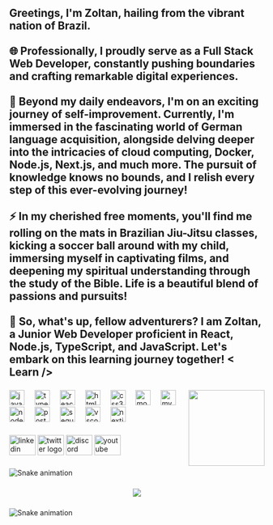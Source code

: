 <h2 align="left">Greetings, I'm Zoltan, hailing from the vibrant nation of Brazil.<br><br>🌐 Professionally, I proudly serve as a Full Stack Web Developer, constantly pushing boundaries and crafting remarkable digital experiences.<br><br>📖 Beyond my daily endeavors, I'm on an exciting journey of self-improvement. Currently, I'm immersed in the fascinating world of German language acquisition, alongside delving deeper into the intricacies of cloud computing, Docker, Node.js, Next.js, and much more. The pursuit of knowledge knows no bounds, and I relish every step of this ever-evolving journey!<br><br>⚡ In my cherished free moments, you'll find me rolling on the mats in Brazilian Jiu-Jitsu classes, kicking a soccer ball around with my child, immersing myself in captivating films, and deepening my spiritual understanding through the study of the Bible. Life is a beautiful blend of passions and pursuits!<br><br>🚀 So, what's up, fellow adventurers? I am Zoltan, a Junior Web Developer proficient in React, Node.js, TypeScript, and JavaScript. Let's embark on this learning journey together! < Learn /><Unlearn /><Relearn /> <Rm 12:2 /></h2>

###

<img align="right" height="150" src="https://avatars.githubusercontent.com/u/95544047?v=4"  />

###

<div align="left">
  <img src="https://cdn.jsdelivr.net/gh/devicons/devicon/icons/javascript/javascript-original.svg" height="30" alt="javascript logo"  />
  <img width="12" />
  <img src="https://cdn.jsdelivr.net/gh/devicons/devicon/icons/typescript/typescript-original.svg" height="30" alt="typescript logo"  />
  <img width="12" />
  <img src="https://cdn.jsdelivr.net/gh/devicons/devicon/icons/react/react-original.svg" height="30" alt="react logo"  />
  <img width="12" />
  <img src="https://cdn.jsdelivr.net/gh/devicons/devicon/icons/html5/html5-original.svg" height="30" alt="html5 logo"  />
  <img width="12" />
  <img src="https://cdn.jsdelivr.net/gh/devicons/devicon/icons/css3/css3-original.svg" height="30" alt="css3 logo"  />
  <img width="12" />
  <img src="https://cdn.jsdelivr.net/gh/devicons/devicon/icons/mongodb/mongodb-original.svg" height="30" alt="mongodb logo"  />
  <img width="12" />
  <img src="https://cdn.jsdelivr.net/gh/devicons/devicon/icons/mysql/mysql-original.svg" height="30" alt="mysql logo"  />
  <img width="12" />
  <img src="https://cdn.jsdelivr.net/gh/devicons/devicon/icons/nodejs/nodejs-original.svg" height="30" alt="nodejs logo"  />
  <img width="12" />
  <img src="https://cdn.jsdelivr.net/gh/devicons/devicon/icons/postgresql/postgresql-original.svg" height="30" alt="postgresql logo"  />
  <img width="12" />
  <img src="https://cdn.jsdelivr.net/gh/devicons/devicon/icons/sequelize/sequelize-original.svg" height="30" alt="sequelize logo"  />
  <img width="12" />
  <img src="https://cdn.jsdelivr.net/gh/devicons/devicon/icons/vscode/vscode-original.svg" height="30" alt="vscode logo"  />
  <img width="12" />
  <img src="https://cdn.jsdelivr.net/gh/devicons/devicon/icons/nextjs/nextjs-original.svg" height="30" alt="nextjs logo"  />
</div>

###

<div align="left">
  <img src="https://raw.githubusercontent.com/maurodesouza/profile-readme-generator/master/src/assets/icons/social/linkedin/default.svg" width="52" height="40" alt="linkedin logo"  />
  <img src="https://raw.githubusercontent.com/maurodesouza/profile-readme-generator/master/src/assets/icons/social/twitter/default.svg" width="52" height="40" alt="twitter logo"  />
  <img src="https://raw.githubusercontent.com/maurodesouza/profile-readme-generator/master/src/assets/icons/social/discord/default.svg" width="52" height="40" alt="discord logo"  />
  <img src="https://raw.githubusercontent.com/maurodesouza/profile-readme-generator/master/src/assets/icons/social/youtube/default.svg" width="52" height="40" alt="youtube logo"  />
</div>

###

<img src="https://raw.githubusercontent.com/zoltancaputo/zoltancaputo/output/snake.svg" alt="Snake animation" />

###

<div align="center">
  <img src="https://profile-counter.glitch.me/zoltancaputo/count.svg?"  />
</div>

###
![Snake animation](https://github.com/zoltancaputo/zoltancaputo/blob/output/github-contribution-grid-snake.svg)

